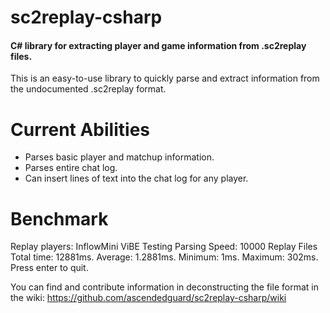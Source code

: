 sc2replay-csharp
================
#### C# library for extracting player and game information from .sc2replay files. ####

This is an easy-to-use library to quickly parse and extract information from the undocumented .sc2replay format.

Current Abilities
================
* Parses basic player and matchup information.
* Parses entire chat log.
* Can insert lines of text into the chat log for any player.

Benchmark
=========
Replay players: InflowMini ViBE
Testing Parsing Speed: 10000 Replay Files
Total time: 12881ms. Average: 1.2881ms. Minimum: 1ms. Maximum: 302ms.
Press enter to quit.

You can find and contribute information in deconstructing the file format in the wiki: <https://github.com/ascendedguard/sc2replay-csharp/wiki>